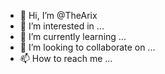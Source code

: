 - 👋 Hi, I’m @TheArix
- 👀 I’m interested in ...
- 🌱 I’m currently learning ...
- 💞️ I’m looking to collaborate on ...
- 📫 How to reach me ...

<!---
TheArix/TheArix is a ✨ special ✨ repository because its `README.md` (this file) appears on your GitHub profile.
You can click the Preview link to take a look at your changes.
--->
